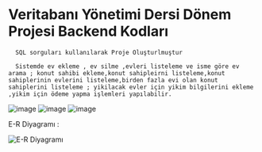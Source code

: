 # Veritabanı Yönetimi Dersi Dönem Projesi Backend Kodları

      SQL sorguları kullanılarak Proje Oluşturlmuştur 
      
      Sistemde ev ekleme , ev silme ,evleri listeleme ve isme göre ev arama ; konut sahibi ekleme,konut sahipleirni listeleme,konut sahiplerinin evlerini listeleme,birden fazla evi olan konut sahiplerini listeleme ; yikilacak evler için yikim bilgilerini ekleme ,yikim için ödeme yapma işlemleri yapılabilir.
      
![image](https://user-images.githubusercontent.com/78111969/216318433-49b0677c-c02d-43c0-a53f-52fe22226d7a.png)
![image](https://user-images.githubusercontent.com/78111969/216318176-ebe6b54d-e8da-4936-9f03-9d3132878452.png)
![image](https://user-images.githubusercontent.com/78111969/216318224-52eab4f2-5c69-4b3f-91ac-90233e18974c.png)

   
 
 E-R Diyagramı : 
 
![E-R Diyagramı](https://user-images.githubusercontent.com/78111969/216316371-c4f21b48-8f8d-4105-9a6a-0d628a20994b.png)


